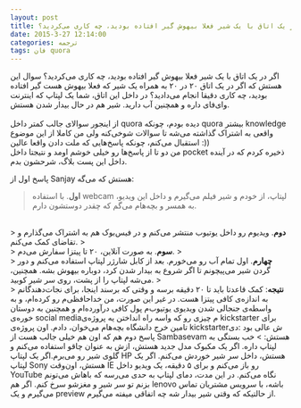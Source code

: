 ```yaml
---
layout: post
title: اگر در یک اتاق با یک شیر فعلا بیهوش گیر افتاده بودید، چه کاری می‌کردید؟
date: 2015-3-27 12:14:00
categories: ترجمه
tags: فان quora
---
```

اگر در یک اتاق با یک شیر فعلا بیهوش گیر افتاده بودید، چه کاری می‌کردید؟
سوال این هستش که اگر در یک اتاق ۲۰ در ۲۰ به همراه یک شیر که فعلا بیهوش هست گیر افتاده بودید، چه کاری دقیقا انجام می‌دادید؟ در داخل این اتاق، شما یک لپتاپ که اینترنت وای‌فای داره و همچنین آب دارید. شیر هم در حال بیدار شدن هستش.
<br><br>
از اینجور سوالای جالب کمتر داخل quora دیده بودم، چونکه quora بیشتر knowledge واقعی به اشتراک گذاشته می‌شه تا سوالات شوخی‌کنه ولی من کاملا از این موضوع استقبال می‌کنم، چونکه پاسخ‌هایی که ملت دادن واقعا عالین :))<br>
من دو تا از پاسخ‌ها رو خیلی خوشم اومد و نتیجتا داخل pocket ذخیره کردم که در آینده داخل این پست بلاگ، شرحشون بدم.

پاسخ اول از Sanjay هستش که می‌گه:

> <b>اول</b>. با استفاده webcam لپتاپ، از خودم و شیر فیلم می‌گیرم و داخل این ویدیو، به همسر و بچه‌هام می‌گم که چقدر دوستشون دارم. 
<br>
> <b>دوم</b>. ویدیوم رو داخل یوتیوب منتشر می‌کنم و در فیس‌بوک هم به اشتراک می‌گذارم و تقاضای کمک می‌کنم.
> <br>
> <b>سوم</b>. به صورت آنلاین، ۲۰ تا پیتزا سفارش می‌دم.
> <br>
> <b>چهارم</b>. اول تمام آب رو می‌خورم. بعد از کابل شارژر لپتاپ استفاده می‌کنم و دور گردن شیر می‌پیچونم تا اگر شروع به بیدار شدن کرد، دوباره بیهوش بشه. همچنین، می‌شه لپتاپ را از پشت، روی سر شیر کوبید.
> <br>
> <b>نتیجه</b>: کمک قاعدتا باید تا ۲۰ دقیقه برسه و وقتی که برسند اینجا، برای نجات‌دهندگانم به اندازه‌ی کافی پیتزا هست. در غیر این صورت، من خداحافظی‌م رو کرده‌ام، و به واسطه‌ی جنجالی شدن ویدیوی یوتیوب‌م پول کافی درآورده‌ام و همچنین به دوستان خوره‌ی social mediaم چیزی رو که واسه راه انداختن یه پروژه‌ی kickstarter برای تامین خرج دانشگاه بچه‌هام می‌خوان، دادم.
اون پروژه‌ی kickstarterش عالی بود :دی
<br>
پاسخ دوم هم که اون هم خیلی جالب هست از Sambasevam هستش:
> خب بستگی به لپتاپ داره. اگر یک مکبوک مدل جدید هستش، ازش به عنوان چاقو استفاده می‌کنم و گلوی شیر رو می‌برم.اگر یک لپتاپ HP هستش، داخل سر شیر خوردش می‌کنم. اگر یک لپتاپ Sony هستش، اون‌وقت IE رو باز می‌کنم و برای ۵ دقیقه، یک ویدیو داخل YouTube نگاه می‌کنم. در این مدت، دمای لپتاپ به حدی می‌رسه که باهاش می‌تونم بزنم تو سر شیر و مغزشو سرخ کنم. اگر هم lenovo باشه، با سرویس مشتریان تماس می‌گیرم و یک preview از حالتیکه که وقتی شیر بیدار شه چه اتفاقی میفته می‌گیرم.
